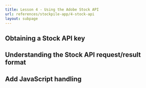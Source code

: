```yaml
---
title: Lesson 4 - Using the Adobe Stock API
url: references/stockpile-app/4-stock-api
layout: subpage
---
```


## Obtaining a Stock API key

## Understanding the Stock API request/result format

## Add JavaScript handling
